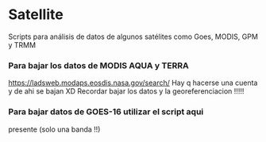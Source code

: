 # Satellite
Scripts para análisis de datos de algunos satélites como Goes, MODIS, GPM y TRMM

### Para bajar los datos de MODIS AQUA y TERRA 
https://ladsweb.modaps.eosdis.nasa.gov/search/
Hay q hacerse una cuenta y de ahi se bajan XD
Recordar bajar los datos y la georeferenciacion !!!!!

### Para bajar datos de GOES-16 utilizar el script aqui 
presente (solo una banda !!)
